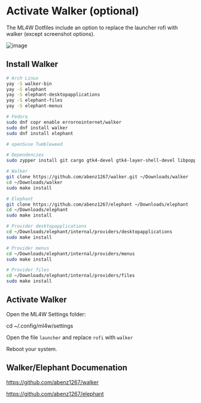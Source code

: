 # Activate Walker (optional)

The ML4W Dotfiles include an option to replace the launcher rofi with walker (except screenshot options).

![image](/walker.jpg)

## Install Walker

```bash
# Arch Linux
yay -S walker-bin
yay -S elephant
yay -S elephant-desktopapplications
yay -S elephant-files
yay -S elephant-menus
```

```bash
# Fedora
sudo dnf copr enable errornointernet/walker
sudo dnf install walker
sudo dnf install elephant
```

```bash
# openSuse Tumbleweed

# Dependencies
sudo zypper install git cargo gtk4-devel gtk4-layer-shell-devel libpoppler-glib-devel protobuf-devel cairo-devel go make

# Walker
git clone https://github.com/abenz1267/walker.git ~/Downloads/walker
cd ~/Downloads/walker
sudo make install

# Elephant
git clone https://github.com/abenz1267/elephant ~/Downloads/elephant
cd ~/Downloads/elephant
sudo make install

# Provider desktopapplications
cd ~/Downloads/elephant/internal/providers/desktopapplications
sudo make install

# Provider menus
cd ~/Downloads/elephant/internal/providers/menus
sudo make install

# Provider files
cd ~/Downloads/elephant/internal/providers/files
sudo make install

```
## Activate Walker

Open the ML4W Settings folder:

cd ~/.config/ml4w/settings

Open the file `launcher` and replace `rofi` with `walker`

Reboot your system.

## Walker/Elephant Documenation

https://github.com/abenz1267/walker

https://github.com/abenz1267/elephant
